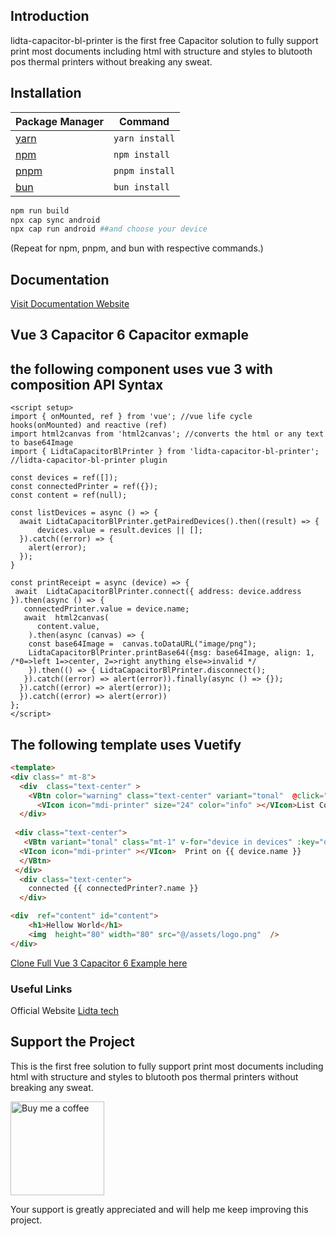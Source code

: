 ## Introduction

lidta-capacitor-bl-printer is the first free Capacitor solution to fully support print most documents including html with structure and styles to
blutooth pos thermal printers without breaking any sweat.

## Installation

| Package Manager                                                | Command        |
|---------------------------------------------------------------|----------------|
| [yarn](https://yarnpkg.com/getting-started)                   | `yarn install` |
| [npm](https://docs.npmjs.com/cli/v7/commands/npm-install)     | `npm install`  |
| [pnpm](https://pnpm.io/installation)                          | `pnpm install` |
| [bun](https://bun.sh/#getting-started)                        | `bun install`  |

```bash
npm run build
npx cap sync android
npx cap run android ##and choose your device
```

(Repeat for npm, pnpm, and bun with respective commands.)

## Documentation

[Visit Documentation Website](https://app.lidta.com/plugins/capacitor)

## Vue 3 Capacitor 6 Capacitor exmaple

## the following component uses vue 3 with composition API Syntax

```Js
<script setup>
import { onMounted, ref } from 'vue'; //vue life cycle hooks(onMounted) and reactive (ref)
import html2canvas from 'html2canvas'; //converts the html or any text to base64Image
import { LidtaCapacitorBlPrinter } from 'lidta-capacitor-bl-printer'; //lidta-capacitor-bl-printer plugin

const devices = ref([]);
const connectedPrinter = ref({});
const content = ref(null);

const listDevices = async () => {
  await LidtaCapacitorBlPrinter.getPairedDevices().then((result) => {
      devices.value = result.devices || [];
  }).catch((error) => {
    alert(error);
  });
}

const printReceipt = async (device) => {
 await  LidtaCapacitorBlPrinter.connect({ address: device.address }).then(async () => {
   connectedPrinter.value = device.name;
   await  html2canvas(
      content.value,
    ).then(async (canvas) => {
    const base64Image =  canvas.toDataURL("image/png");
    LidtaCapacitorBlPrinter.printBase64({msg: base64Image, align: 1, /*0=>left 1=>center, 2=>right anything else=>invalid */ 
    }).then(() => { LidtaCapacitorBlPrinter.disconnect();
   }).catch((error) => alert(error)).finally(async () => {});
  }).catch((error) => alert(error));
  }).catch((error) => alert(error))
};  
</script>
```

## The following template uses Vuetify

```html
<template>
<div class=" mt-8">
  <div  class="text-center" >
    <VBtn color="warning" class="text-center" variant="tonal"  @click="listDevices">
      <VIcon icon="mdi-printer" size="24" color="info" ></VIcon>List Connected Devices</VBtn>
  </div>
  
 <div class="text-center">
   <VBtn variant="tonal" class="mt-1" v-for="device in devices" :key="device" @click="printReceipt(device)" color="indigo">
  <VIcon icon="mdi-printer" ></VIcon>  Print on {{ device.name }} 
  </VBtn>
 </div>
  <div class="text-center">
    connected {{ connectedPrinter?.name }}
  </div>

<div  ref="content" id="content">
    <h1>Hellow World</h1>
    <img  height="80" width="80" src="@/assets/logo.png"  />
</div>
```

[Clone  Full Vue 3 Capacitor 6 Example here](https://github.com/alfredkakuli/lidta-capacitor-bl-printer-example)

### Useful Links

 Official Website  [Lidta tech](https://app.lidta.com)

## Support the Project

This is the first free solution to fully support print most documents including html with structure and styles to
blutooth pos thermal printers without breaking any sweat.

<a href="https://www.buymeacoffee.com/alfredkakuli">
  <img src="https://cdn.buymeacoffee.com/buttons/v2/default-yellow.png" alt="Buy me a coffee" width="150"/>
</a>

Your support is greatly appreciated and will help me keep improving this project.
